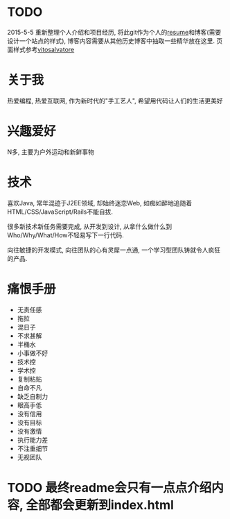 # TODO
2015-5-5 重新整理个人介绍和项目经历, 将此git作为个人的[resume](http://ufologist.github.io/resume/)和博客(需要设计一个站点的样式), 博客内容需要从其他历史博客中抽取一些精华放在这里.
页面样式参考[vitosalvatore](http://www.vitosalvatore.com/)

# 关于我
热爱编程, 热爱互联网, 作为新时代的"手工艺人", 希望用代码让人们的生活更美好

# 兴趣爱好
N多, 主要为户外运动和新鲜事物

# 技术
喜欢Java, 常年混迹于J2EE领域, 却始终迷恋Web, 如痴如醉地追随着HTML/CSS/JavaScript/Rails不能自拔.

很多新技术新任务需要完成, 从开发到设计, 从拿什么做什么到Who/Why/What/How不轻易写下一行代码.

向往敏捷的开发模式, 向往团队的心有灵犀一点通, 一个学习型团队铸就令人疯狂的产品.

# 痛恨手册
* 无责任感
* 拖拉
* 混日子
* 不求甚解
* 半桶水
* 小事做不好
* 技术控
* 学术控
* 复制粘贴
* 自命不凡
* 缺乏自制力
* 眼高手低
* 没有信用
* 没有目标
* 没有激情
* 执行能力差
* 不注重细节
* 无视团队

# TODO 最终readme会只有一点点介绍内容,  全部都会更新到index.html